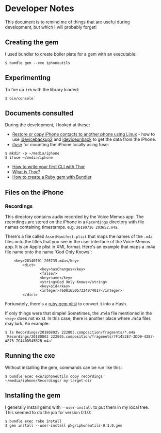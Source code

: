 # Developer Notes

This document is to remind me of things that are useful during development, but which I will probably forget!

## Creating the gem

I used bundler to create boiler plate for a gem with an executable:
```
$ bundle gem --exe iphoneutils
```

## Experimenting

To fire up `irb` with the library loaded:
```
$ bin/console`
```

## Documents consulted
During the development, I looked at these:

- [Restore or copy iPhone contacts to another phone using Linux](https://ctpc.biz/idevice-restore-iphone-contacts-using-linux.html) - how to use [idevicebackup2](https://www.libimobiledevice.org/) and [ideviceunback](https://github.com/inflex/ideviceunback) to get the data from the iPhone.
- [ifuse](https://www.mankier.com/1/ifuse) for mounting the iPhone locally using fuse: 
```
$ mkdir -p ~/media/iphone
$ ifuse ~/media/iphone
```
- [How to write your first CLI with Thor](https://medium.com/magnetis-backstage/how-to-write-your-first-cli-with-thor-9da6636bf744)
- [What is Thor?](http://whatisthor.com/)
- [How to create a Ruby gem with Bundler](https://bundler.io/v2.0/guides/creating_gem.html)

## Files on the iPhone

### Recordings

This directory contains audio recorded by the Voice Memos app. 
The recordings are stored on the iPhone in a `Recordings` directory with file names containing timestamps. e.g. `20190716 203652.m4a`. 

There's a file called `AssetManifest.plist` that maps the names of the `.m4a` files onto the titles that you see in the user interface of the Voice Memos app.
It is an Apple plist in XML format. Here's an example that maps a .m4a file name onto the name 'God Only Knows':
```
    <key>20140701 205735.m4a</key>
        <dict>
                <key>hasChanges</key>
                <false/>
                <key>name</key>
                <string>God Only Knows</string>
                <key>pid</key>
                <integer>7608165057324974017</integer>
        </dict>
```
Fortunately, there's a [ruby gem plist](https://github.com/patsplat/plist) to convert it into a Hash.

If only things were that simple!
Sometimes, the .m4a file mentioned in the `<key>` does not exist.
In this case, there is another place where .m4a files may lurk. 
An example:
```
$ ls Recordings/20180802\ 222805.composition/fragments/*.m4a
'Recordings/20180802 222805.composition/fragments/7F1452E7-3DD9-4287-A875-7C440D545B2B.m4a'
```
 
## Running the exe

Without installing the gem, commands can be run like this:
```
$ bundle exec exe/iphoneutils copy recordings ~/media/iphone/Recordings/ my-target-dir
```

## Installing the gem

I generally install gems with `--user-install` to put them in my local tree.
This seemed to do the job for version 0.1.0:
```
$ bundle exec rake install
$ gem install --user-install pkg/iphoneutils-0.1.0.gem
```
